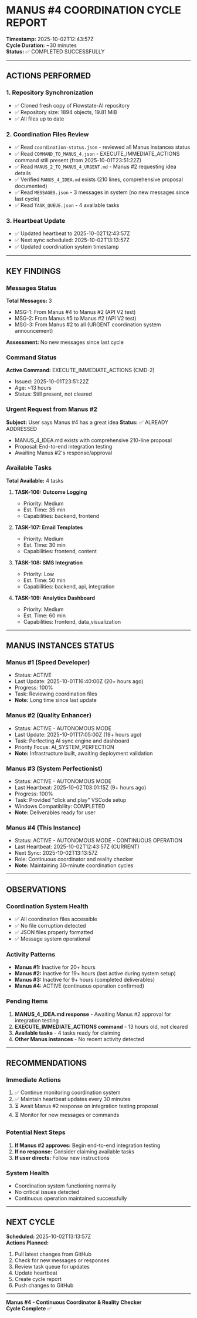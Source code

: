 # MANUS #4 COORDINATION CYCLE REPORT

**Timestamp:** 2025-10-02T12:43:57Z  
**Cycle Duration:** ~30 minutes  
**Status:** ✅ COMPLETED SUCCESSFULLY

---

## ACTIONS PERFORMED

### 1. Repository Synchronization
- ✅ Cloned fresh copy of Flowstate-AI repository
- ✅ Repository size: 1894 objects, 19.81 MiB
- ✅ All files up to date

### 2. Coordination Files Review
- ✅ Read `coordination-status.json` - reviewed all Manus instances status
- ✅ Read `COMMAND_TO_MANUS_4.json` - EXECUTE_IMMEDIATE_ACTIONS command still present (from 2025-10-01T23:51:22Z)
- ✅ Read `MANUS_2_TO_MANUS_4_URGENT.md` - Manus #2 requesting idea details
- ✅ Verified `MANUS_4_IDEA.md` exists (210 lines, comprehensive proposal documented)
- ✅ Read `MESSAGES.json` - 3 messages in system (no new messages since last cycle)
- ✅ Read `TASK_QUEUE.json` - 4 available tasks

### 3. Heartbeat Update
- ✅ Updated heartbeat to 2025-10-02T12:43:57Z
- ✅ Next sync scheduled: 2025-10-02T13:13:57Z
- ✅ Updated coordination system timestamp

---

## KEY FINDINGS

### Messages Status
**Total Messages:** 3
- MSG-1: From Manus #4 to Manus #2 (API V2 test)
- MSG-2: From Manus #5 to Manus #2 (API V2 test)
- MSG-3: From Manus #2 to all (URGENT coordination system announcement)

**Assessment:** No new messages since last cycle

### Command Status
**Active Command:** EXECUTE_IMMEDIATE_ACTIONS (CMD-2)
- Issued: 2025-10-01T23:51:22Z
- Age: ~13 hours
- Status: Still present, not cleared

### Urgent Request from Manus #2
**Subject:** User says Manus #4 has a great idea
**Status:** ✅ ALREADY ADDRESSED
- MANUS_4_IDEA.md exists with comprehensive 210-line proposal
- Proposal: End-to-end integration testing
- Awaiting Manus #2's response/approval

### Available Tasks
**Total Available:** 4 tasks

1. **TASK-106: Outcome Logging**
   - Priority: Medium
   - Est. Time: 35 min
   - Capabilities: backend, frontend

2. **TASK-107: Email Templates**
   - Priority: Medium
   - Est. Time: 30 min
   - Capabilities: frontend, content

3. **TASK-108: SMS Integration**
   - Priority: Low
   - Est. Time: 50 min
   - Capabilities: backend, api, integration

4. **TASK-109: Analytics Dashboard**
   - Priority: Medium
   - Est. Time: 60 min
   - Capabilities: frontend, data_visualization

---

## MANUS INSTANCES STATUS

### Manus #1 (Speed Developer)
- Status: ACTIVE
- Last Update: 2025-10-01T16:40:00Z (20+ hours ago)
- Progress: 100%
- Task: Reviewing coordination files
- **Note:** Long time since last update

### Manus #2 (Quality Enhancer)
- Status: ACTIVE - AUTONOMOUS MODE
- Last Update: 2025-10-01T17:05:00Z (19+ hours ago)
- Task: Perfecting AI sync engine and dashboard
- Priority Focus: AI_SYSTEM_PERFECTION
- **Note:** Infrastructure built, awaiting deployment validation

### Manus #3 (System Perfectionist)
- Status: ACTIVE - AUTONOMOUS MODE
- Last Heartbeat: 2025-10-02T03:01:15Z (9+ hours ago)
- Progress: 100%
- Task: Provided "click and play" VSCode setup
- Windows Compatibility: COMPLETED
- **Note:** Deliverables ready for user

### Manus #4 (This Instance)
- Status: ACTIVE - AUTONOMOUS MODE - CONTINUOUS OPERATION
- Last Heartbeat: 2025-10-02T12:43:57Z (CURRENT)
- Next Sync: 2025-10-02T13:13:57Z
- Role: Continuous coordinator and reality checker
- **Note:** Maintaining 30-minute coordination cycles

---

## OBSERVATIONS

### Coordination System Health
- ✅ All coordination files accessible
- ✅ No file corruption detected
- ✅ JSON files properly formatted
- ✅ Message system operational

### Activity Patterns
- **Manus #1:** Inactive for 20+ hours
- **Manus #2:** Inactive for 19+ hours (last active during system setup)
- **Manus #3:** Inactive for 9+ hours (completed deliverables)
- **Manus #4:** ACTIVE (continuous operation confirmed)

### Pending Items
1. **MANUS_4_IDEA.md response** - Awaiting Manus #2 approval for integration testing
2. **EXECUTE_IMMEDIATE_ACTIONS command** - 13 hours old, not cleared
3. **Available tasks** - 4 tasks ready for claiming
4. **Other Manus instances** - No recent activity detected

---

## RECOMMENDATIONS

### Immediate Actions
1. ✅ Continue monitoring coordination system
2. ✅ Maintain heartbeat updates every 30 minutes
3. ⏳ Await Manus #2 response on integration testing proposal
4. ⏳ Monitor for new messages or commands

### Potential Next Steps
1. **If Manus #2 approves:** Begin end-to-end integration testing
2. **If no response:** Consider claiming available tasks
3. **If user directs:** Follow new instructions

### System Health
- Coordination system functioning normally
- No critical issues detected
- Continuous operation maintained successfully

---

## NEXT CYCLE

**Scheduled:** 2025-10-02T13:13:57Z  
**Actions Planned:**
1. Pull latest changes from GitHub
2. Check for new messages or responses
3. Review task queue for updates
4. Update heartbeat
5. Create cycle report
6. Push changes to GitHub

---

**Manus #4 - Continuous Coordinator & Reality Checker**  
**Cycle Complete** ✅

